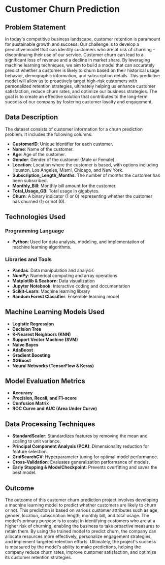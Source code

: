 # Customer Churn Prediction

## Problem Statement
In today's competitive business landscape, customer retention is paramount for sustainable growth and success. Our challenge is to develop a predictive model that can identify customers who are at risk of churning – discontinuing their use of our service. Customer churn can lead to a significant loss of revenue and a decline in market share. By leveraging machine learning techniques, we aim to build a model that can accurately predict whether a customer is likely to churn based on their historical usage behavior, demographic information, and subscription details. This predictive model will allow us to proactively target high-risk customers with personalized retention strategies, ultimately helping us enhance customer satisfaction, reduce churn rates, and optimize our business strategies. The goal is to create an effective solution that contributes to the long-term success of our company by fostering customer loyalty and engagement.

## Data Description
The dataset consists of customer information for a churn prediction problem. It includes the following columns:

- **CustomerID**: Unique identifier for each customer.  
- **Name**: Name of the customer.  
- **Age**: Age of the customer.  
- **Gender**: Gender of the customer (Male or Female).  
- **Location**: Location where the customer is based, with options including Houston, Los Angeles, Miami, Chicago, and New York.  
- **Subscription_Length_Months**: The number of months the customer has been subscribed.  
- **Monthly_Bill**: Monthly bill amount for the customer.  
- **Total_Usage_GB**: Total usage in gigabytes.  
- **Churn**: A binary indicator (1 or 0) representing whether the customer has churned (1) or not (0).  

## Technologies Used
### **Programming Language**
- **Python**: Used for data analysis, modeling, and implementation of machine learning algorithms.

### **Libraries and Tools**
- **Pandas**: Data manipulation and analysis  
- **NumPy**: Numerical computing and array operations  
- **Matplotlib & Seaborn**: Data visualization  
- **Jupyter Notebook**: Interactive coding and documentation  
- **Scikit-Learn**: Machine learning library  
- **Random Forest Classifier**: Ensemble learning model  

## Machine Learning Models Used
- **Logistic Regression**
- **Decision Tree**
- **K-Nearest Neighbors (KNN)**
- **Support Vector Machine (SVM)**
- **Naive Bayes**
- **AdaBoost**
- **Gradient Boosting**
- **XGBoost**
- **Neural Networks (TensorFlow & Keras)**

## Model Evaluation Metrics
- **Accuracy**
- **Precision, Recall, and F1-score**
- **Confusion Matrix**
- **ROC Curve and AUC (Area Under Curve)**

## Data Processing Techniques
- **StandardScaler**: Standardizes features by removing the mean and scaling to unit variance.  
- **Principal Component Analysis (PCA)**: Dimensionality reduction for feature selection.  
- **GridSearchCV**: Hyperparameter tuning for optimal model performance.  
- **Cross-Validation**: Evaluates generalization performance of models.  
- **Early Stopping & ModelCheckpoint**: Prevents overfitting and saves the best model.  

## Outcome
The outcome of this customer churn prediction project involves developing a machine learning model to predict whether customers are likely to churn or not. This prediction is based on various customer attributes such as age, gender, location, subscription length, monthly bill, and total usage. The model's primary purpose is to assist in identifying customers who are at a higher risk of churning, enabling the business to take proactive measures to retain them. By using the trained model to predict churn, the company can allocate resources more effectively, personalize engagement strategies, and implement targeted retention efforts. Ultimately, the project's success is measured by the model's ability to make predictions, helping the company reduce churn rates, improve customer satisfaction, and optimize its customer retention strategies.
